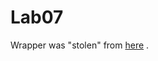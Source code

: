 # Lab07

Wrapper was "stolen" from [here](https://github.com/ProjectPhysX/OpenCL-Wrapper/tree/master) .
